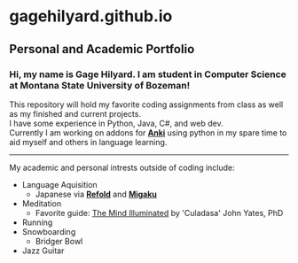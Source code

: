 # gagehilyard.github.io

## Personal and Academic Portfolio

### Hi, my name is Gage Hilyard. I am student in Computer Science at Montana State University of Bozeman!

This repository will hold my favorite coding assignments from class as well as my finished and current projects.<br>
I have some experience in Python, Java, C#, and web dev.<br>
Currently I am working on addons for **[Anki](https://apps.ankiweb.net/)** using python in my spare time to aid myself and others in language learning.

*****

My academic and personal intrests outside of coding include:<br>
- Language Aquisition<br>
    - Japanese via **[Refold](https://refold.la)** and **[Migaku](https://www.migaku.io/)**<br>
- Meditation<br>
  - Favorite guide: [The Mind Illuminated](https://www.amazon.com/Mind-Illuminated-Meditation-Integrating-Mindfulness/dp/1501156985/ref=sr_1_1?dchild=1&keywords=the+mind+illuminated&qid=1633475212&sr=8-1) by 'Culadasa' John Yates, PhD
- Running<br>
- Snowboarding<br>
  - Bridger Bowl
- Jazz Guitar<br>
